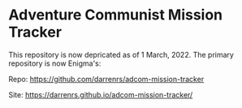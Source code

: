 # Adventure Communist Mission Tracker

This repository is now depricated as of 1 March, 2022.  The primary repository is now Enigma's:

Repo: https://github.com/darrenrs/adcom-mission-tracker

Site: https://darrenrs.github.io/adcom-mission-tracker/
